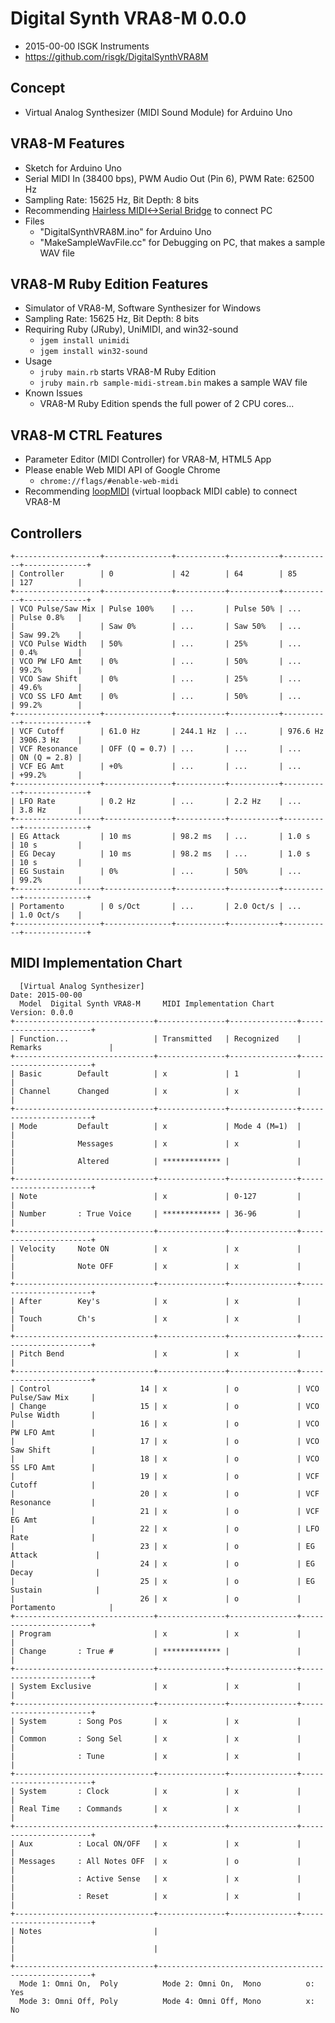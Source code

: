 # Digital Synth VRA8-M 0.0.0

- 2015-00-00 ISGK Instruments
- <https://github.com/risgk/DigitalSynthVRA8M>

## Concept

- Virtual Analog Synthesizer (MIDI Sound Module) for Arduino Uno

## VRA8-M Features

- Sketch for Arduino Uno
- Serial MIDI In (38400 bps), PWM Audio Out (Pin 6), PWM Rate: 62500 Hz
- Sampling Rate: 15625 Hz, Bit Depth: 8 bits
- Recommending [Hairless MIDI<->Serial Bridge](http://projectgus.github.io/hairless-midiserial/) to connect PC
- Files
    - "DigitalSynthVRA8M.ino" for Arduino Uno
    - "MakeSampleWavFile.cc" for Debugging on PC, that makes a sample WAV file

## VRA8-M Ruby Edition Features

- Simulator of VRA8-M, Software Synthesizer for Windows
- Sampling Rate: 15625 Hz, Bit Depth: 8 bits
- Requiring Ruby (JRuby), UniMIDI, and win32-sound
    - `jgem install unimidi`
    - `jgem install win32-sound`
- Usage
    - `jruby main.rb` starts VRA8-M Ruby Edition
    - `jruby main.rb sample-midi-stream.bin` makes a sample WAV file
- Known Issues
    - VRA8-M Ruby Edition spends the full power of 2 CPU cores...

## VRA8-M CTRL Features

- Parameter Editor (MIDI Controller) for VRA8-M, HTML5 App
- Please enable Web MIDI API of Google Chrome
    - `chrome://flags/#enable-web-midi`
- Recommending [loopMIDI](http://www.tobias-erichsen.de/software/loopmidi.html) (virtual loopback MIDI cable) to connect VRA8-M

## Controllers

    +-------------------+---------------+-----------+-----------+-----------+--------------+
    | Controller        | 0             | 42        | 64        | 85        | 127          |
    +-------------------+---------------+-----------+-----------+-----------+--------------+
    | VCO Pulse/Saw Mix | Pulse 100%    | ...       | Pulse 50% | ...       | Pulse 0.8%   |
    |                   | Saw 0%        | ...       | Saw 50%   | ...       | Saw 99.2%    |
    | VCO Pulse Width   | 50%           | ...       | 25%       | ...       | 0.4%         |
    | VCO PW LFO Amt    | 0%            | ...       | 50%       | ...       | 99.2%        |
    | VCO Saw Shift     | 0%            | ...       | 25%       | ...       | 49.6%        |
    | VCO SS LFO Amt    | 0%            | ...       | 50%       | ...       | 99.2%        |
    +-------------------+---------------+-----------+-----------+-----------+--------------+
    | VCF Cutoff        | 61.0 Hz       | 244.1 Hz  | ...       | 976.6 Hz  | 3906.3 Hz    |
    | VCF Resonance     | OFF (Q = 0.7) | ...       | ...       | ...       | ON (Q = 2.8) |
    | VCF EG Amt        | +0%           | ...       | ...       | ...       | +99.2%       |
    +-------------------+---------------+-----------+-----------+-----------+--------------+
    | LFO Rate          | 0.2 Hz        | ...       | 2.2 Hz    | ...       | 3.8 Hz       |
    +-------------------+---------------+-----------+-----------+-----------+--------------+
    | EG Attack         | 10 ms         | 98.2 ms   | ...       | 1.0 s     | 10 s         |
    | EG Decay          | 10 ms         | 98.2 ms   | ...       | 1.0 s     | 10 s         |
    | EG Sustain        | 0%            | ...       | 50%       | ...       | 99.2%        |
    +-------------------+---------------+-----------+-----------+-----------+--------------+
    | Portamento        | 0 s/Oct       | ...       | 2.0 Oct/s | ...       | 1.0 Oct/s    |
    +-------------------+---------------+-----------+-----------+-----------+--------------+

## MIDI Implementation Chart

      [Virtual Analog Synthesizer]                                    Date: 2015-00-00       
      Model  Digital Synth VRA8-M     MIDI Implementation Chart       Version: 0.0.0         
    +-------------------------------+---------------+---------------+-----------------------+
    | Function...                   | Transmitted   | Recognized    | Remarks               |
    +-------------------------------+---------------+---------------+-----------------------+
    | Basic        Default          | x             | 1             |                       |
    | Channel      Changed          | x             | x             |                       |
    +-------------------------------+---------------+---------------+-----------------------+
    | Mode         Default          | x             | Mode 4 (M=1)  |                       |
    |              Messages         | x             | x             |                       |
    |              Altered          | ************* |               |                       |
    +-------------------------------+---------------+---------------+-----------------------+
    | Note                          | x             | 0-127         |                       |
    | Number       : True Voice     | ************* | 36-96         |                       |
    +-------------------------------+---------------+---------------+-----------------------+
    | Velocity     Note ON          | x             | x             |                       |
    |              Note OFF         | x             | x             |                       |
    +-------------------------------+---------------+---------------+-----------------------+
    | After        Key's            | x             | x             |                       |
    | Touch        Ch's             | x             | x             |                       |
    +-------------------------------+---------------+---------------+-----------------------+
    | Pitch Bend                    | x             | x             |                       |
    +-------------------------------+---------------+---------------+-----------------------+
    | Control                    14 | x             | o             | VCO Pulse/Saw Mix     |
    | Change                     15 | x             | o             | VCO Pulse Width       |
    |                            16 | x             | o             | VCO PW LFO Amt        |
    |                            17 | x             | o             | VCO Saw Shift         |
    |                            18 | x             | o             | VCO SS LFO Amt        |
    |                            19 | x             | o             | VCF Cutoff            |
    |                            20 | x             | o             | VCF Resonance         |
    |                            21 | x             | o             | VCF EG Amt            |
    |                            22 | x             | o             | LFO Rate              |
    |                            23 | x             | o             | EG Attack             |
    |                            24 | x             | o             | EG Decay              |
    |                            25 | x             | o             | EG Sustain            |
    |                            26 | x             | o             | Portamento            |
    +-------------------------------+---------------+---------------+-----------------------+
    | Program                       | x             | x             |                       |
    | Change       : True #         | ************* |               |                       |
    +-------------------------------+---------------+---------------+-----------------------+
    | System Exclusive              | x             | x             |                       |
    +-------------------------------+---------------+---------------+-----------------------+
    | System       : Song Pos       | x             | x             |                       |
    | Common       : Song Sel       | x             | x             |                       |
    |              : Tune           | x             | x             |                       |
    +-------------------------------+---------------+---------------+-----------------------+
    | System       : Clock          | x             | x             |                       |
    | Real Time    : Commands       | x             | x             |                       |
    +-------------------------------+---------------+---------------+-----------------------+
    | Aux          : Local ON/OFF   | x             | x             |                       |
    | Messages     : All Notes OFF  | x             | o             |                       |
    |              : Active Sense   | x             | x             |                       |
    |              : Reset          | x             | x             |                       |
    +-------------------------------+---------------+---------------+-----------------------+
    | Notes                         |                                                       |
    |                               |                                                       |
    +-------------------------------+-------------------------------------------------------+
      Mode 1: Omni On,  Poly          Mode 2: Omni On,  Mono          o: Yes                 
      Mode 3: Omni Off, Poly          Mode 4: Omni Off, Mono          x: No                  

